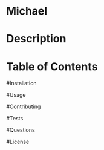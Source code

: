 # Michael

  # Description

  # Table of Contents

  #Installation

  #Usage

  #Contributing

  #Tests

  #Questions

  #License


